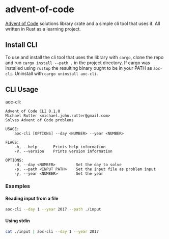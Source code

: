 # advent-of-code
[Advent of Code](https://adventofcode.com) solutions library crate and a simple cli tool that uses it. All written in Rust as a learning project.

## Install CLI

To use and install the cli tool that uses the library with `cargo`, clone the repo and run `cargo install --path .` in the project directory. If cargo was installed using `rustup` the resulting binary ought to be in your PATH as `aoc-cli`. Uninstall with `cargo uninstall aoc-cli`.

## CLI Usage

aoc-cli:
```
Advent of Code CLI 0.1.0
Michael Rutter <michael.john.rutter@gmail.com>
Solves Advent of Code problems

USAGE:
    aoc-cli [OPTIONS] --day <NUMBER> --year <NUMBER>

FLAGS:
    -h, --help       Prints help information
    -V, --version    Prints version information

OPTIONS:
    -d, --day <NUMBER>         Set the day to solve
    -p, --path <INPUT PATH>    Set the input file as problem input
    -y, --year <NUMBER>        Set the year
```

### Examples

#### Reading input from a file
```sh
aoc-cli --day 1 --year 2017 --path ./input
```

#### Using stdin
```sh
cat ./input | aoc-cli --day 1 --year 2017
```


